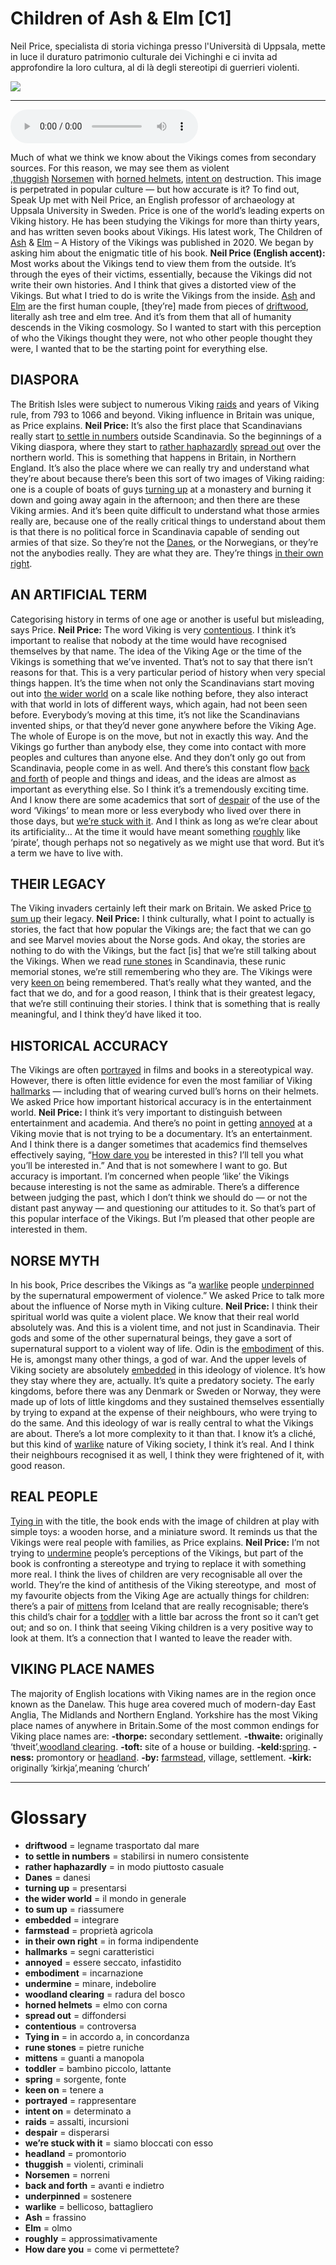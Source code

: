 # Children of Ash & Elm   [C1]

Neil Price, specialista di storia vichinga presso l'Università di Uppsala, mette in luce il duraturo patrimonio culturale dei Vichinghi e ci invita ad approfondire la loro cultura, al di là degli stereotipi di guerrieri violenti.

![](Children%20of%20Ash%20&%20Elm.jpg)

--------------

<div>
<audio controls autoplay>
    <source src="https:/raw.githubusercontent.com/dartie/speakup/main/2024-10/Children%20of%20Ash%20&%20Elm.mp3" type="audio/mpeg">
</audio>
</div>


Much of what we think we know about the Vikings comes from secondary sources. For this reason, we may see them as violent ,[thuggish](## "violenti, criminali") [Norsemen](## "norreni") with [horned helmets](## "elmo con corna"), [intent on](## "determinato a") destruction. This image is perpetrated in popular culture — but how accurate is it? To find out, Speak Up met with Neil Price, an English professor of archaeology at Uppsala University in Sweden. Price is one of the world’s leading experts on Viking history. He has been studying the Vikings for more than thirty years, and has written seven books about Vikings. His latest work, The Children of [Ash](## "frassino") & [Elm](## "olmo") – A History of the Vikings was published in 2020. We began by asking him about the enigmatic title of his book.
**Neil Price (English accent):** Most works about the Vikings tend to view them from the outside. It’s through the eyes of their victims, essentially, because the Vikings did not write their own histories. And I think that gives a distorted view of the Vikings. But what I tried to do is write the Vikings from the inside. [Ash](## "frassino") and [Elm](## "olmo") are the first human couple, [they’re] made from pieces of [driftwood](## "legname trasportato dal mare"), literally ash tree and elm tree. And it’s from them that all of humanity descends in the Viking cosmology. So I wanted to start with this perception of who the Vikings thought they were, not who other people thought they were, I wanted that to be the starting point for everything else.

## DIASPORA
The British Isles were subject to numerous Viking [raids](## "assalti, incursioni") and years of Viking rule, from 793 to 1066 and beyond. Viking influence in Britain was unique, as Price explains.
**Neil Price:** It’s also the first place that Scandinavians really start [to settle in numbers](## "stabilirsi in numero consistente") outside Scandinavia. So the beginnings of a Viking diaspora, where they start to [rather haphazardly](## "in modo piuttosto casuale") [spread out](## "diffondersi") over the northern world. This is something that happens in Britain, in Northern England. It’s also the place where we can really try and understand what they’re about because there’s been this sort of two images of Viking raiding: one is a couple of boats of guys [turning up](## "presentarsi") at a monastery and burning it down and going away again in the afternoon; and then there are these Viking armies. And it’s been quite difficult to understand what those armies really are, because one of the really critical things to understand about them is that there is no political force in Scandinavia capable of sending out armies of that size. So they’re not the [Danes](## "danesi"), or the Norwegians, or they’re not the anybodies really. They are what they are. They’re things [in their own right](## "in forma indipendente").

## AN ARTIFICIAL TERM
Categorising history in terms of one age or another is useful but misleading, says Price.
**Neil Price:** The word Viking is very [contentious](## "controversa"). I think it’s important to realise that nobody at the time would have recognised themselves by that name. The idea of the Viking Age or the time of the Vikings is something that we’ve invented. That’s not to say that there isn’t reasons for that. This is a very particular period of history when very special things happen. It’s the time when not only the Scandinavians start moving out into [the wider world](## "il mondo in generale") on a scale like nothing before, they also interact with that world in lots of different ways, which again, had not been seen before. Everybody’s moving at this time, it’s not like the Scandinavians invented ships, or that they’d never gone anywhere before the Viking Age. The whole of Europe is on the move, but not in exactly this way. And the Vikings go further than anybody else, they come into contact with more peoples and cultures than anyone else. And they don’t only go out from Scandinavia, people come in as well. And there’s this constant flow [back and forth](## "avanti e indietro") of people and things and ideas, and the ideas are almost as important as everything else. So I think it’s a tremendously exciting time. And I know there are some academics that sort of [despair](## "disperarsi") of the use of the word ‘Vikings’ to mean more or less everybody who lived over there in those days, but [we’re stuck with it](## "siamo bloccati con esso"). And I think as long as we’re clear about its artificiality… At the time it would have meant something [roughly](## "approssimativamente") like ‘pirate’, though perhaps not so negatively as we might use that word. But it’s a term we have to live with.

## THEIR LEGACY
The Viking invaders certainly left their mark on Britain. We asked Price [to sum up](## "riassumere") their legacy.
**Neil Price:** I think culturally, what I point to actually is stories, the fact that how popular the Vikings are; the fact that we can go and see Marvel movies about the Norse gods. And okay, the stories are nothing to do with the Vikings, but the fact [is] that we’re still talking about the Vikings. When we read [rune stones](## "pietre runiche") in Scandinavia, these runic memorial stones, we’re still remembering who they are. The Vikings were very [keen on](## "tenere a") being remembered. That’s really what they wanted, and the fact that we do, and for a good reason, I think that is their greatest legacy, that we’re still continuing their stories. I think that is something that is really meaningful, and I think they’d have liked it too.

## HISTORICAL ACCURACY
The Vikings are often [portrayed](## "rappresentare") in films and books in a stereotypical way. However, there is often little evidence for even the most familiar of Viking [hallmarks](## "segni caratteristici") — including that of wearing curved bull’s horns on their helmets. We asked Price how important historical accuracy is in the entertainment world.
**Neil Price:** I think it’s very important to distinguish between entertainment and academia. And there’s no point in getting [annoyed](## "essere seccato, infastidito") at a Viking movie that is not trying to be a documentary. It’s an entertainment. And I think there is a danger sometimes that academics find themselves effectively saying, “[How dare you](## "come vi permettete?") be interested in this? I’ll tell you what you’ll be interested in.” And that is not somewhere I want to go. But accuracy is important. I’m concerned when people ‘like’ the Vikings because interesting is not the same as admirable. There’s a difference between judging the past, which I don’t think we should do — or not the distant past anyway — and questioning our attitudes to it. So that’s part of this popular interface of the Vikings. But I’m pleased that other people are interested in them.

## NORSE MYTH
In his book, Price describes the Vikings as “a [warlike](## "bellicoso, battagliero") people [underpinned](## "sostenere") by the supernatural empowerment of violence.” We asked Price to talk more about the influence of Norse myth in Viking culture.
**Neil Price:** I think their spiritual world was quite a violent place. We know that their real world absolutely was. And this is a violent time, and not just in Scandinavia. Their gods and some of the other supernatural beings, they gave a sort of supernatural support to a violent way of life. Odin is the [embodiment](## "incarnazione") of this. He is, amongst many other things, a god of war. And the upper levels of Viking society are absolutely [embedded](## "integrare") in this ideology of violence. It’s how they stay where they are, actually. It’s quite a predatory society. The early kingdoms, before there was any Denmark or Sweden or Norway, they were made up of lots of little kingdoms and they sustained themselves essentially by trying to expand at the expense of their neighbours, who were trying to do the same. And this ideology of war is really central to what the Vikings are about. There’s a lot more complexity to it than that. I know it’s a cliché, but this kind of [warlike](## "bellicoso, battagliero") nature of Viking society, I think it’s real. And I think their neighbours recognised it as well, I think they were frightened of it, with good reason.

## REAL PEOPLE
[Tying in](## "in accordo a, in concordanza") with the title, the book ends with the image of children at play with simple toys: a wooden horse, and a miniature sword. It reminds us that the Vikings were real people with families, as Price explains.
**Neil Price:** I’m not trying to [undermine](## "minare, indebolire") people’s perceptions of the Vikings, but part of the book is confronting a stereotype and trying to replace it with something more real. I think the lives of children are very recognisable all over the world. They’re the kind of antithesis of the Viking stereotype, and  most of my favourite objects from the Viking Age are actually things for children: there’s a pair of [mittens](## "guanti a manopola") from Iceland that are really recognisable; there’s this child’s chair for a [toddler](## "bambino piccolo, lattante") with a little bar across the front so it can’t get out; and so on. I think that seeing Viking children is a very positive way to look at them. It’s a connection that I wanted to leave the reader with. 

## VIKING PLACE NAMES
The majority of English locations with Viking names are in the region once known as the Danelaw. This huge area covered much of modern-day East Anglia, The Midlands and Northern England. Yorkshire has the most Viking place names of anywhere in Britain.Some of the most common endings for Viking place names are:
**-thorpe:** secondary settlement.
**-thwaite:** originally ‘thveit’,[woodland clearing](## "radura del bosco").
**-toft:** site of a house or building.
**-keld:**[spring](## "sorgente, fonte").
**-ness:** promontory or [headland](## "promontorio").
**-by:** [farmstead](## "proprietà agricola"), village, settlement.
**-kirk:** originally ‘kirkja’,meaning ‘church’
 

--------------

<div style = "display:block; clear:both; page-break-after:always;"></div>

# Glossary
* **driftwood** = legname trasportato dal mare
* **to settle in numbers** = stabilirsi in numero consistente
* **rather haphazardly** = in modo piuttosto casuale
* **Danes** = danesi
* **turning up** = presentarsi
* **the wider world** = il mondo in generale
* **to sum up** = riassumere
* **embedded** = integrare
* **farmstead** = proprietà agricola
* **in their own right** = in forma indipendente
* **hallmarks** = segni caratteristici
* **annoyed** = essere seccato, infastidito
* **embodiment** = incarnazione
* **undermine** = minare, indebolire
* **woodland clearing** = radura del bosco
* **horned helmets** = elmo con corna
* **spread out** = diffondersi
* **contentious** = controversa
* **Tying in** = in accordo a, in concordanza
* **rune stones** = pietre runiche
* **mittens** = guanti a manopola
* **toddler** = bambino piccolo, lattante
* **spring** = sorgente, fonte
* **keen on** = tenere a
* **portrayed** = rappresentare
* **intent on** = determinato a
* **raids** = assalti, incursioni
* **despair** = disperarsi
* **we’re stuck with it** = siamo bloccati con esso
* **headland** = promontorio
* **thuggish** = violenti, criminali
* **Norsemen** = norreni
* **back and forth** = avanti e indietro
* **underpinned** = sostenere
* **warlike** = bellicoso, battagliero
* **Ash** = frassino
* **Elm** = olmo
* **roughly** = approssimativamente
* **How dare you** = come vi permettete?
